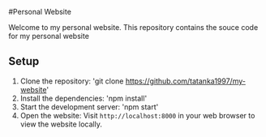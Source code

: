 #Personal Website

Welcome to my personal website. This repository contains the souce code for my personal website

## Setup
1. Clone the repository: 'git clone https://github.com/tatanka1997/my-website'
2. Install the dependencies: 'npm install'
3. Start the development server: 'npm start'
4. Open the website: Visit `http://localhost:8000` in your web browser to view the website locally.
